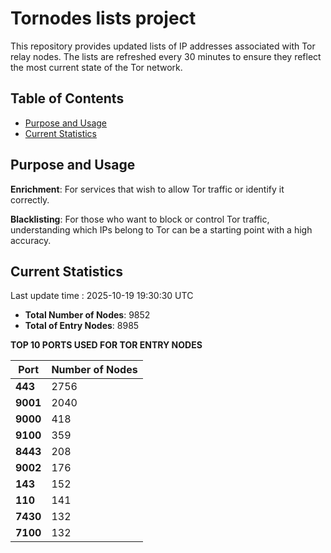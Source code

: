 # Tornodes lists project

This repository provides updated lists of IP addresses associated with Tor relay nodes. The lists are refreshed every 30 minutes to ensure they reflect the most current state of the Tor network.

## Table of Contents

- [Purpose and Usage](#purpose-and-usage)
- [Current Statistics](#current-statistics)


## Purpose and Usage

**Enrichment**: For services that wish to allow Tor traffic or identify it correctly.

**Blacklisting**: For those who want to block or control Tor traffic, understanding which IPs belong to Tor can be a starting point with a high accuracy.

## Current Statistics

Last update time : 2025-10-19 19:30:30 UTC

- **Total Number of Nodes**: 9852
- **Total of Entry Nodes**: 8985

**TOP 10 PORTS USED FOR TOR ENTRY NODES**

| **Port** | **Number of Nodes** |
|------|-----------------|
| **443**   | 2756  |
| **9001**   | 2040  |
| **9000**   | 418  |
| **9100**   | 359  |
| **8443**   | 208  |
| **9002**   | 176  |
| **143**   | 152  |
| **110**   | 141  |
| **7430**   | 132  |
| **7100**   | 132  |

